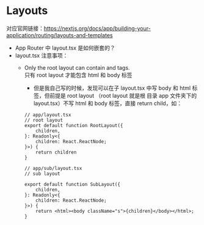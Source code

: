 # Layouts
对应官网链接：https://nextjs.org/docs/app/building-your-application/routing/layouts-and-templates  
- App Router 中 layout.tsx 是如何嵌套的？  
- layout.tsx 注意事项：  
    - Only the root layout can contain <html> and <body> tags.  
    只有 root layout 才能包含 html 和 body 标签  
        - 但是我自己写的时候，发现可以在子 layout.tsx 中写 body 和 html 标签，但前提是 root layout （root layout 就是根 目录 app 文件夹下的 layout.tsx）不写 html 和 body 标签，直接 return child，如：

        ````tsx
        // app/layout.tsx
        // root layout
        export default function RootLayout({
            children,
        }: Readonly<{
            children: React.ReactNode;
        }>) {
            return children
        }

        // app/sub/layout.tsx
        // sub layout

        export default function SubLayout({
            children,
        }: Readonly<{
            children: React.ReactNode;
        }>) {
            return <html><body className="s">{children}</body></html>;
        }
        ````


